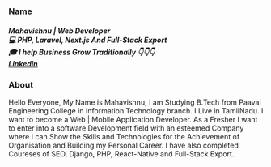 <h3>Name</h3>
<h5>
  Mahavishnu | Web Developer <br />💻 PHP, Laravel, Next.js And
  Full-Stack Export <br>
  🎓 I help Business Grow Traditionally 👇👇👇<br />
  <a href="https://www.linkedin.com/in/mahavishnup/" target="_blank">Linkedin</a>
</h5>
<h3>About</h3>
<p>Hello Everyone, My Name is Mahavishnu, I am Studying B.Tech from Paavai Engineering College in 
Information Technology branch. I Live in TamilNadu.
I want to become a Web | Mobile Application Developer. As a Fresher I want to enter into a software Development field with an esteemed Company where I can Show the Skills and 
Technologies for the Achievement of Organisation and Building my Personal Career. I have also completed Coureses
of SEO, Django, PHP, React-Native and Full-Stack Export.</p>
